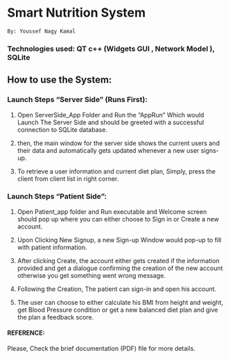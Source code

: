 # Smart Nutrition System

```
By: Youssef Nagy Kamal
```

### Technologies used: QT c++ (Widgets GUI , Network Model ), SQLite


## How to use the System:

### Launch Steps “Server Side” (Runs First):

1. Open ServerSide_App Folder and Run the “AppRun” Which would Launch The Server Side
    and should be greeted with a successful connection to SQLite database.
2. then, the main window for the server side shows the current users and their data and
    automatically gets updated whenever a new user signs-up.

3. To retrieve a user information and current diet plan, Simply, press the client from client list
    in right corner.

### Launch Steps “Patient Side”:

1. Open Patient_app folder and Run executable and Welcome screen should pop up where you
    can either choose to Sign in or Create a new account.
2. Upon Clicking New Signup, a new Sign-up Window would pop-up to fill with patient
    information.


3. After clicking Create, the account either gets created if the information provided and get a
    dialogue confirming the creation of the new account otherwise you get something went
    wrong message.
4. Following the Creation, The patient can sign-in and open his account.


5. The user can choose to either calculate his BMI from height and weight, get Blood Pressure
    condition or get a new balanced diet plan and give the plan a feedback score.


#### REFERENCE:
Please, Check the brief documentation (PDF) file for more details.

